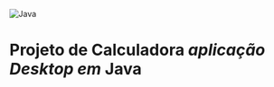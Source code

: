 ![Java](https://cdn.icon-icons.com/icons2/2415/PNG/512/java_original_wordmark_logo_icon_146459.png)

# Projeto de Calculadora _aplicação Desktop em_ Java
